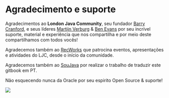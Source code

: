 # Agradecimento e suporte

Agradecimentos ao **London Java Community**, seu fundador [Barry Cranford](http://twitter.com/bcrecworks), e seus líderes [Martijn Verburg](http://twitter.com/karianna) & [Ben Evans](http://twitter.com/kittylyst) por seu incrível suporte, material e experiência que nos compartilha e por meio deste compartilhamos com todos vocês!

Agradecemos também ao [RecWorks](http://www.recworks.co.uk/) que patrocina eventos, apresentações e atividades do LJC, desde o início da comunidade.

Agradecemos também ao [SouJava](http://soujava.org.br/) por realizar o trabalho de traduzir este gitbook em PT.

Não esquecendo nunca da Oracle por seu espirito Open Source & suporte!

![](http://www.oracle.com/ocom/groups/public/@otn/documents/digitalasset/148838.gif)

    



